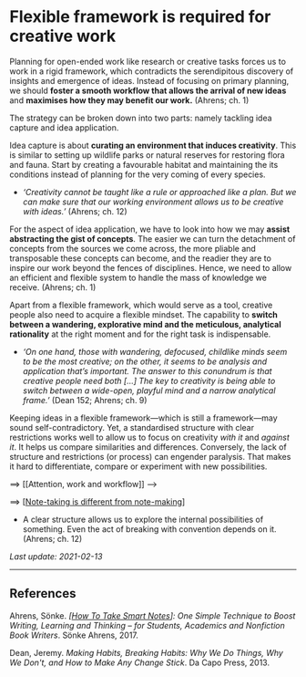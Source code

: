 # Flexible framework is required for creative work

Planning for open-ended work like research or creative tasks forces us to work in a rigid framework, which contradicts the serendipitous discovery of insights and emergence of ideas. Instead of focusing on primary planning, we should **foster a smooth workflow that allows the arrival of new ideas** and **maximises how they may benefit our work.** (Ahrens; ch. 1)

The strategy can be broken down into two parts: namely tackling idea capture and idea application.

Idea capture is about **curating an environment that induces creativity**. This is similar to setting up wildlife parks or natural reserves for restoring flora and fauna. Start by creating a favourable habitat and maintaining the its conditions instead of planning for the very coming of every species.
  - *‘Creativity cannot be taught like a rule or approached like a plan. But we can make sure that our working environment allows us to be creative with ideas.’* (Ahrens; ch. 12)

For the aspect of idea application, we have to look into how we may **assist abstracting the gist of concepts**. The easier we can turn the detachment of concepts from the sources we come across, the more pliable and transposable these concepts can become, and the readier they are to inspire our work beyond the fences of disciplines. Hence, we need to allow an efficient and flexible system to handle the mass of knowledge we receive. (Ahrens; ch. 1)  
<!--==> [[Knowledge is locked up if not freed from the source context]]-->

Apart from a flexible framework, which would serve as a tool, creative people also need to acquire a flexible mindset. The capability to **switch between a wandering, explorative mind and the meticulous, analytical rationality** at the right moment and for the right task is indispensable.
- *‘On one hand, those with wandering, defocused, childlike minds seem to be the most creative; on the other, it seems to be analysis and application that’s important. The answer to this conundrum is that creative people need both […] The key to creativity is being able to switch between a wide-open, playful mind and a narrow analytical frame.’* (Dean 152; Ahrens; ch. 9)

Keeping ideas in a flexible framework—which is still a framework—may sound self-contradictory. Yet, a standardised structure with clear restrictions works well to allow us to focus on creativity *with it* and *against it*. It helps us compare similarities and differences. Conversely, the lack of structure and restrictions (or process) can engender paralysis. That makes it hard to differentiate, compare or experiment with new possibilities.  
<!-->==> [[Attention, work and workflow]]  -->
==> [[Note-taking is different from note-making]]

- A clear structure allows us to explore the internal possibilities of something. Even the act of breaking with convention depends on it. (Ahrens; ch. 12)

*Last update: 2021-02-13*

* * *

## References

Ahrens, Sönke. *[[How To Take Smart Notes]]: One Simple Technique to Boost Writing, Learning and Thinking – for Students, Academics and Nonfiction Book Writers*. Sönke Ahrens, 2017.

Dean, Jeremy. *Making Habits, Breaking Habits: Why We Do Things, Why We Don't, and How to Make Any Change Stick*. Da Capo Press, 2013.

[//begin]: # "Autogenerated link references for markdown compatibility"
[Note-taking is different from note-making]: Note-taking-is-different-from-note-making "Note-taking is different from note-making"
[How To Take Smart Notes]: How-to-take-smart-notes "How To Take Smart Notes"
[//end]: # "Autogenerated link references"